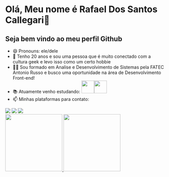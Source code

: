 # Olá, Meu nome é Rafael Dos Santos Callegari👋<br>
## Seja bem vindo ao meu perfil Github

- 😄 Pronouns: ele/dele
- 👾  Tenho 20 anos e sou uma pessoa que é muito conectado com a cultura geek e levo isso como um certo hobbie
- 👨‍💻  Sou formado em Analise e Desenvolvimento de Sistemas pela FATEC Antonio Russo e busco uma oportunidade na área de Desenvolvimento Front-end!
- 📚  Atuamente venho estudando:
      <img src="https://cdn.jsdelivr.net/gh/devicons/devicon@latest/icons/react/react-original.svg" width="40" height="40"/><img src="https://cdn.jsdelivr.net/gh/devicons/devicon@latest/icons/tailwindcss/tailwindcss-original.svg" width="40" height="40"/>  
- 📫  Minhas plataformas para contato:
<div>
  <a href="https://instagram.com/seu-usuário-instagram-aqui" target="_blank"><img loading="lazy" src="https://img.shields.io/badge/-Instagram-%23E4405F?style=for-the-badge&logo=instagram&logoColor=white" target="_blank"></a>
  <a href = "mailto:rafaelcallegarid@gmail.com"><img loading="lazy" src="https://img.shields.io/badge/Gmail-D14836?style=for-the-badge&logo=gmail&logoColor=white" target="_blank"></a>
  <a href="https://www.linkedin.com/in/rafael-dos-santos-callegari-484b08212/" target="_blank"><img loading="lazy" src="https://img.shields.io/badge/-LinkedIn-%230077B5?style=for-the-badge&logo=linkedin&logoColor=white" target="_blank"></a>   
</div>

<div>
  <a href="https://github.com/rafaelcallegari">
  <img loading="lazy" height="180em" src="https://github-readme-stats.vercel.app/api/top-langs/?rafaelcallegari&layout=compact&langs_count=7&theme=dracula"/>
  <img loading="lazy" height="180em" src="https://github-readme-stats.vercel.app/api?rafaelcallegari&show_icons=true&theme=dracula&include_all_commits=true&count_private=true"/>
</div>

